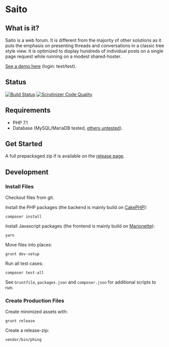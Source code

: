 # Saito

## What is it?

Saito is a web forum. It is different from the majority of other solutions as it puts the emphasis on presenting threads and conversations in a classic tree style view. It is optimized to display hundreds of individual posts on a single page request while running on a modest shared-hoster.

[See a demo here][SaitoSupport] (login: test/test).

## Status

[![Build Status](https://secure.travis-ci.org/Schlaefer/Saito.png?branch=master)](http://travis-ci.org/Schlaefer/Saito)
[![Scrutinizer Code Quality](https://scrutinizer-ci.com/g/Schlaefer/Saito/badges/quality-score.png?b=develop)](https://scrutinizer-ci.com/g/Schlaefer/Saito/?branch=develop)

[cake]: http://cakephp.org/
[marionette]: https://marionettejs.com/
[SaitoHomepage]: http://saito.siezi.com/
[SaitoSupport]: http://saitotest.bplaced.net/saito/

## Requirements

- PHP 7.1
- Database (MySQL/MariaDB tested, [others untested](https://book.cakephp.org/3.0/en/orm/database-basics.html#supported-databases)).

## Get Started

A full prepackaged zip if is available on the [release page](https://github.com/Schlaefer/Saito/releases).

## Development

### Install Files

Checkout files from git.

Install the PHP packages (the backend is mainly build on [CakePHP][cake]):

```shell
composer install
```

Install Javascript packages (the frontend is mainly build on [Marionette][marionette]):

```shell
yarn
```

Move files into places:

```shell
grunt dev-setup
```

Run all test cases:

```shell
composer test-all
```

See `Gruntfile`, `packages.json` and `composer.json` for additional scripts to run.

### Create Production Files

Create minimized assets with:

```shell
grunt release
```

Create a release-zip:

```shell
vendor/bin/phing
```
